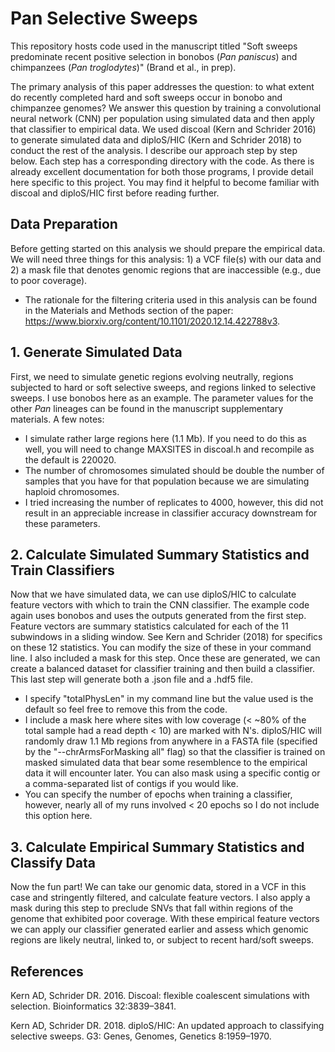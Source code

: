 # Pan Selective Sweeps
This repository hosts code used in the manuscript titled "Soft sweeps predominate recent positive selection in bonobos (<i>Pan paniscus</i>) and chimpanzees (<i>Pan troglodytes</i>)" (Brand et al., in prep). 

The primary analysis of this paper addresses the question: to what extent do recently completed hard and soft sweeps occur in bonobo and chimpanzee genomes? We answer this question by training a convolutional neural network (CNN) per population using simulated data and then apply that classifier to empirical data. We used discoal (Kern and Schrider 2016) to generate simulated data and diploS/HIC (Kern and Schrider 2018) to conduct the rest of the analysis. I describe our approach step by step below. Each step has a corresponding directory with the code. As there is already excellent documentation for both those programs, I provide detail here specific to this project. You may find it helpful to become familiar with discoal and diploS/HIC first before reading further. 

<b>Data Preparation</b>
-
Before getting started on this analysis we should prepare the empirical data. We will need three things for this analysis: 1) a VCF file(s) with our data and 2) a mask file that denotes genomic regions that are inaccessible (e.g., due to poor coverage). 

- The rationale for the filtering criteria used in this analysis can be found in the Materials and Methods section of the paper: https://www.biorxiv.org/content/10.1101/2020.12.14.422788v3.


<b>1. Generate Simulated Data</b>
-
First, we need to simulate genetic regions evolving neutrally, regions subjected to hard or soft selective sweeps, and regions linked to selective sweeps. I use bonobos here as an example. The parameter values for the other <i>Pan</i> lineages can be found in the manuscript supplementary materials. A few notes:

- I simulate rather large regions here (1.1 Mb). If you need to do this as well, you will need to change MAXSITES in discoal.h and recompile as the default is 220020.
- The number of chromosomes simulated should be double the number of samples that you have for that population because we are simulating haploid chromosomes.
- I tried increasing the number of replicates to 4000, however, this did not result in an appreciable increase in classifier accuracy downstream for these parameters.


<b>2. Calculate Simulated Summary Statistics and Train Classifiers</b>
-
Now that we have simulated data, we can use diploS/HIC to calculate feature vectors with which to train the CNN classifier. The example code again uses bonobos and uses the outputs generated from the first step. Feature vectors are summary statistics calculated for each of the 11 subwindows in a sliding window. See Kern and Schrider (2018) for specifics on these 12 statistics. You can modify the size of these in your command line. I also included a mask for this step. Once these are generated, we can create a balanced dataset for classifier training and then build a classifier. This last step will generate both a .json file and a .hdf5 file. 

- I specify "totalPhysLen" in my command line but the value used is the default so feel free to remove this from the code. 
- I include a mask here where sites with low coverage (< ~80% of the total sample had a read depth < 10) are marked with N's. diploS/HIC will randomly draw 1.1 Mb regions from anywhere in a FASTA file (specified by the "--chrArmsForMasking all" flag) so that the classifier is trained on masked simulated data that bear some resemblence to the empirical data it will encounter later. You can also mask using a specific contig or a comma-separated list of contigs if you would like.
- You can specify the number of epochs when training a classifier, however, nearly all of my runs involved < 20 epochs so I do not include this option here. 


<b>3. Calculate Empirical Summary Statistics and Classify Data</b>
-
Now the fun part! We can take our genomic data, stored in a VCF in this case and stringently filtered, and calculate feature vectors. I also apply a mask during this step to preclude SNVs that fall within regions of the genome that exhibited poor coverage. With these empirical feature vectors we can apply our classifier generated earlier and assess which genomic regions are likely neutral, linked to, or subject to recent hard/soft sweeps.


<b>References</b>
-
Kern AD, Schrider DR. 2016. Discoal: flexible coalescent simulations with selection. Bioinformatics 32:3839–3841.

Kern AD, Schrider DR. 2018. diploS/HIC: An updated approach to classifying selective sweeps. G3: Genes, Genomes, Genetics 8:1959–1970.

